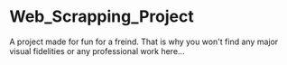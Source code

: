 # Web_Scrapping_Project
A project made for fun for a freind. That is why you won't find any major visual fidelities or any professional work here...
